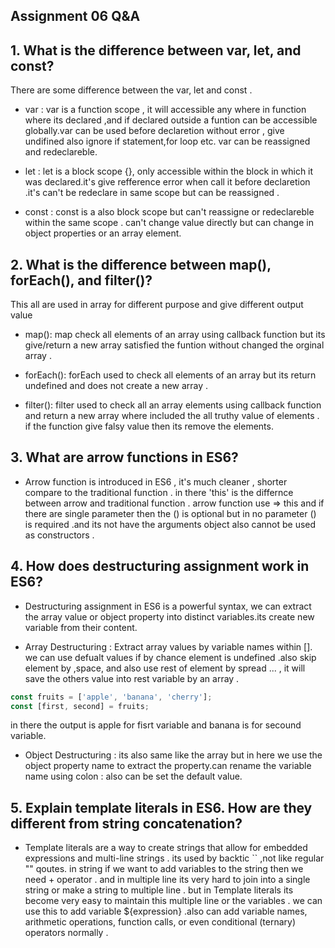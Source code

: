 ## Assignment 06 Q&A

## 1. What is the difference between var, let, and const?

There are some difference between the var, let and const .

- var : var is a function scope , it will accessible any where in function where
  its declared ,and if declared outside a funtion can be accessible globally.var
  can be used before declaretion without error , give undifined also ignore if
  statement,for loop etc. var can be reassigned and redeclareble.

- let : let is a block scope {}, only accessible within the block in which it
  was declared.it's give refference error when call it before declaretion .it's
  can't be redeclare in same scope but can be reassigned .

- const : const is a also block scope but can't reassigne or redeclareble within
  the same scope . can't change value directly but can change in object
  properties or an array element.

## 2. What is the difference between map(), forEach(), and filter()?

This all are used in array for different purpose and give different output value

- map(): map check all elements of an array using callback function but its
  give/return a new array satisfied the funtion without changed the orginal
  array .

- forEach(): forEach used to check all elements of an array but its return
  undefined and does not create a new array .

- filter(): filter used to check all an array elements using callback function
  and return a new array where included the all truthy value of elements . if
  the function give falsy value then its remove the elements.

## 3. What are arrow functions in ES6?

- Arrow function is introduced in ES6 , it's much cleaner , shorter compare to
  the traditional function . in there 'this' is the differnce between arrow and
  traditional function . arrow function use => this and if there are single
  parameter then the () is optional but in no parameter () is required .and its
  not have the arguments object also cannot be used as constructors .

## 4. How does destructuring assignment work in ES6?

- Destructuring assignment in ES6 is a powerful syntax, we can extract the array
  value or object property into distinct variables.its create new variable from
  their content.

- Array Destructuring : Extract array values by variable names within []. we can
  use defualt values if by chance element is undefined .also skip element by
  ,space, and also use rest of element by spread ... , it will save the others
  value into rest variable by an array .

```javascript
const fruits = ['apple', 'banana', 'cherry'];
const [first, second] = fruits;
```

in there the output is apple for fisrt variable and banana is for secound
variable.

- Object Destructuring : its also same like the array but in here we use the
  object property name to extract the property.can rename the variable name
  using colon : also can be set the default value.

## 5. Explain template literals in ES6. How are they different from string concatenation?

- Template literals are a way to create strings that allow for embedded
  expressions and multi-line strings . its used by backtic `` ,not like regular
  "" qoutes. in string if we want to add variables to the string then we need +
  operator . and in multiple line its very hard to join into a single string or
  make a string to multiple line . but in Template literals its become very easy
  to maintain this multiple line or the variables . we can use this to add
  variable ${expression} .also can add variable names, arithmetic operations,
  function calls, or even conditional (ternary) operators normally .
